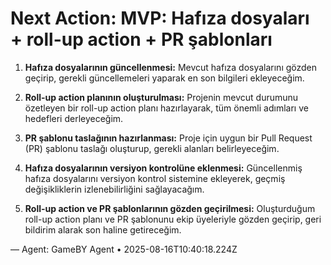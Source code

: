 # Next Action: MVP: Hafıza dosyaları + roll-up action + PR şablonları

1. **Hafıza dosyalarının güncellenmesi:** Mevcut hafıza dosyalarını gözden geçirip, gerekli güncellemeleri yaparak en son bilgileri ekleyeceğim.

2. **Roll-up action planının oluşturulması:** Projenin mevcut durumunu özetleyen bir roll-up action planı hazırlayarak, tüm önemli adımları ve hedefleri derleyeceğim.

3. **PR şablonu taslağının hazırlanması:** Proje için uygun bir Pull Request (PR) şablonu taslağı oluşturup, gerekli alanları belirleyeceğim.

4. **Hafıza dosyalarının versiyon kontrolüne eklenmesi:** Güncellenmiş hafıza dosyalarını versiyon kontrol sistemine ekleyerek, geçmiş değişikliklerin izlenebilirliğini sağlayacağım.

5. **Roll-up action ve PR şablonlarının gözden geçirilmesi:** Oluşturduğum roll-up action planı ve PR şablonunu ekip üyeleriyle gözden geçirip, geri bildirim alarak son haline getireceğim.

— Agent: GameBY Agent • 2025-08-16T10:40:18.224Z
